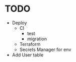 # TODO

- Deploy
  - CI
    - test
    - migration
  - Terraform
  - Secrets Manager for env
- Add User table
